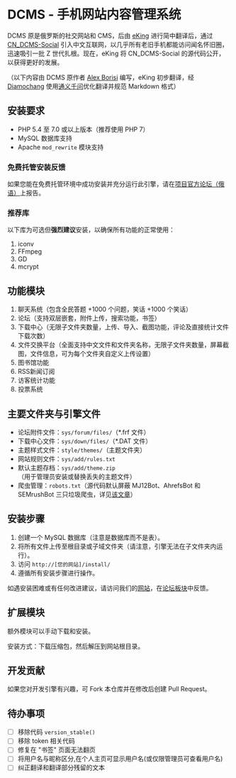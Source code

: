 # DCMS - 手机网站内容管理系统

DCMS 原是俄罗斯的社交网站和 CMS，后由 [eKing](https://github.com/eKing-one) 进行简中翻译后，通过 [CN_DCMS-Social](http://dcms.net.cn/) 引入中文互联网，以几乎所有老旧手机都能访问闻名怀旧圈，迅速吸引一批 Z 世代扎根。现在，eKing 将 CN_DCMS-Social 的源代码公开，以获得更好的发展。

（以下内容由 DCMS 原作者 [Alex Borisi](mailto:alex-borisi@ya.ru) 编写，eKing 初步翻译，经 [Diamochang](https://github.com/Diamochang) 使用[通义千问](https://tongyi.aliyun.com/qianwen)优化翻译并规范 Markdown 格式）

## 安装要求

- PHP 5.4 至 7.0 或以上版本（推荐使用 PHP 7）
- MySQL 数据库支持
- Apache `mod_rewrite` 模块支持

### 免费托管安装反馈
如果您能在免费托管环境中成功安装并充分运行此引擎，请在[项目官方论坛（俄语）](http://dcms-social.ru/forum/)上报告。

### 推荐库
以下库为可选但**强烈建议**安装，以确保所有功能的正常使用：

1. iconv
2. FFmpeg
3. GD
4. mcrypt

## 功能模块

1. 聊天系统（包含全民答题 +1000 个问题，笑话 +1000 个笑话）
2. 论坛（支持双层嵌套，附件上传，搜索功能，书签）
3. 下载中心（无限子文件夹数量，上传、导入、截图功能，评论及直接统计文件下载次数）
4. 文件交换平台（全面支持中文文件和文件夹名称，无限子文件夹数量，屏幕截图，文件信息，可为每个文件夹自定义上传设置）
5. 图书馆功能
6. RSS新闻订阅
7. 访客统计功能
8. 投票系统

## 主要文件夹与引擎文件

- 论坛附件文件：`sys/forum/files/`（*.frf 文件）
- 下载中心文件：`sys/down/files/`（*.DAT 文件）
- 主题样式文件：`style/themes/`（主题文件夹）
- 网站规则文件：`sys/add/rules.txt`
- 默认主题存档：`sys/add/theme.zip`（用于管理员安装或替换丢失的主题文件）
- 爬虫管理：`robots.txt`（源代码默认屏蔽 MJ12Bot、AhrefsBot 和 SEMrushBot 三只垃圾爬虫，详见[该文章](https://itlanyan.com/common-bot-ua-and-block-bad-bots/)）

## 安装步骤

1. 创建一个 MySQL 数据库（注意是数据库而不是表）。
2. 将所有文件上传至根目录或子域文件夹（请注意，引擎无法在子文件夹内运行）。
3. 访问 `http://[您的网站]/install/`
4. 遵循所有安装步骤进行操作。

如遇安装困难或有任何改进建议，请访问我们的[网站](http://dcms.net.cn/)，在[论坛板块](https://dcms.net.cn/forum/12/20/)中反馈。

## 扩展模块
额外模块可以手动下载和安装。

安装方式：下载压缩包，然后解压到网站根目录。

## 开发贡献
如果您对开发引擎有兴趣，可 Fork 本仓库并在修改后创建 Pull Request。

## 待办事项
- [ ] 移除代码 `version_stable()`
- [ ] 移除 token 相关代码
- [ ] 修复在 "书签" 页面无法翻页
- [ ] 将用户名与昵称区分,在个人主页可显示用户名(或仅限管理员可查看用户名)
- [ ] 纠正翻译和翻译部分残留的文本
